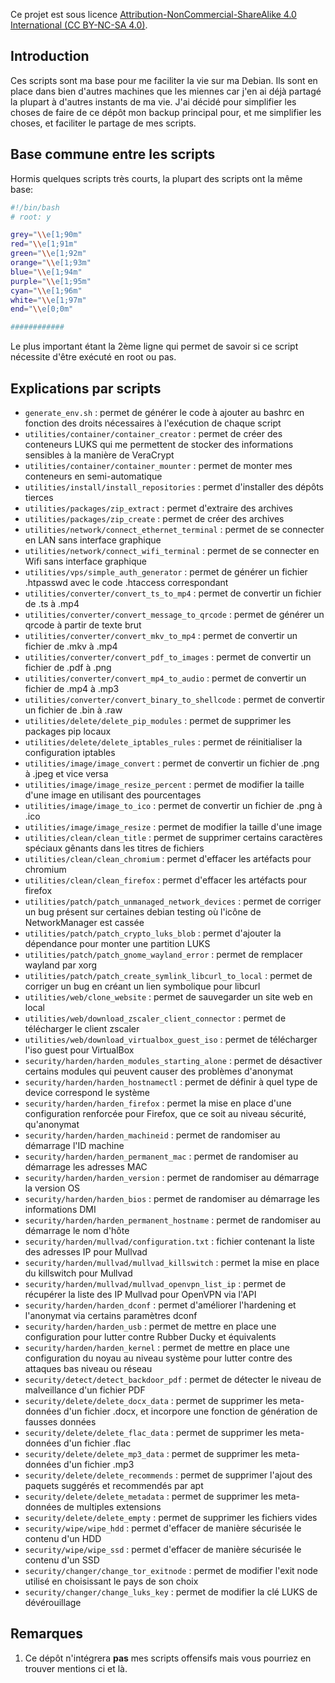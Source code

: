Ce projet est sous licence [Attribution-NonCommercial-ShareAlike 4.0 International (CC BY-NC-SA 4.0)](https://creativecommons.org/licenses/by-nc-sa/4.0/). 

## Introduction

Ces scripts sont ma base pour me faciliter la vie sur ma Debian. Ils sont en place dans bien d'autres machines que les miennes car j'en ai déjà partagé la plupart à d'autres instants de ma vie. J'ai décidé pour simplifier les choses de faire de ce dépôt mon backup principal pour, et me simplifier les choses, et faciliter le partage de mes scripts.

## Base commune entre les scripts

Hormis quelques scripts très courts, la plupart des scripts ont la même base:
```sh
#!/bin/bash
# root: y

grey="\\e[1;90m"
red="\\e[1;91m"
green="\\e[1;92m"
orange="\\e[1;93m"
blue="\\e[1;94m"
purple="\\e[1;95m"
cyan="\\e[1;96m"
white="\\e[1;97m"
end="\\e[0;0m"

############
```

Le plus important étant la 2ème ligne qui permet de savoir si ce script nécessite d'être exécuté en root ou pas.

## Explications par scripts

- `generate_env.sh` : permet de générer le code à ajouter au bashrc en fonction des droits nécessaires à l'exécution de chaque script
- `utilities/container/container_creator` : permet de créer des conteneurs LUKS qui me permettent de stocker des informations sensibles à la manière de VeraCrypt
- `utilities/container/container_mounter` : permet de monter mes conteneurs en semi-automatique
- `utilities/install/install_repositories` : permet d'installer des dépôts tierces
- `utilities/packages/zip_extract` : permet d'extraire des archives
- `utilities/packages/zip_create` : permet de créer des archives
- `utilities/network/connect_ethernet_terminal` : permet de se connecter en LAN sans interface graphique
- `utilities/network/connect_wifi_terminal` : permet de se connecter en Wifi sans interface graphique
- `utilities/vps/simple_auth_generator` : permet de générer un fichier .htpasswd avec le code .htaccess correspondant
- `utilities/converter/convert_ts_to_mp4` : permet de convertir un fichier de .ts à .mp4
- `utilities/converter/convert_message_to_qrcode` : permet de générer un qrcode à partir de texte brut
- `utilities/converter/convert_mkv_to_mp4` : permet de convertir un fichier de .mkv à .mp4
- `utilities/converter/convert_pdf_to_images` : permet de convertir un fichier de .pdf à .png
- `utilities/converter/convert_mp4_to_audio` : permet de convertir un fichier de .mp4 à .mp3
- `utilities/converter/convert_binary_to_shellcode` : permet de convertir un fichier de .bin à .raw
- `utilities/delete/delete_pip_modules` : permet de supprimer les packages pip locaux
- `utilities/delete/delete_iptables_rules` : permet de réinitialiser la configuration iptables
- `utilities/image/image_convert` : permet de convertir un fichier de .png à .jpeg et vice versa 
- `utilities/image/image_resize_percent` : permet de modifier la taille d'une image en utilisant des pourcentages
- `utilities/image/image_to_ico` : permet de convertir un fichier de .png à .ico
- `utilities/image/image_resize` : permet de modifier la taille d'une image
- `utilities/clean/clean_title` : permet de supprimer certains caractères spéciaux gênants dans les titres de fichiers
- `utilities/clean/clean_chromium` : permet d'effacer les artéfacts pour chromium
- `utilities/clean/clean_firefox` : permet d'effacer les artéfacts pour firefox
- `utilities/patch/patch_unmanaged_network_devices` : permet de corriger un bug présent sur certaines debian testing où l'icône de NetworkManager est cassée
- `utilities/patch/patch_crypto_luks_blob` : permet d'ajouter la dépendance pour monter une partition LUKS
- `utilities/patch/patch_gnome_wayland_error` : permet de remplacer wayland par xorg
- `utilities/patch/patch_create_symlink_libcurl_to_local` : permet de corriger un bug en créant un lien symbolique pour libcurl
- `utilities/web/clone_website` : permet de sauvegarder un site web en local
- `utilities/web/download_zscaler_client_connector` : permet de télécharger le client zscaler
- `utilities/web/download_virtualbox_guest_iso` : permet de télécharger l'iso guest pour VirtualBox
- `security/harden/harden_modules_starting_alone` : permet de désactiver certains modules qui peuvent causer des problèmes d'anonymat
- `security/harden/harden_hostnamectl` : permet de définir à quel type de device correspond le système
- `security/harden/harden_firefox` : permet la mise en place d'une configuration renforcée pour Firefox, que ce soit au niveau sécurité, qu'anonymat
- `security/harden/harden_machineid` : permet de randomiser au démarrage l'ID machine
- `security/harden/harden_permanent_mac` : permet de randomiser au démarrage les adresses MAC
- `security/harden/harden_version` : permet de randomiser au démarrage la version OS
- `security/harden/harden_bios` : permet de randomiser au démarrage les informations DMI
- `security/harden/harden_permanent_hostname` : permet de randomiser au démarrage le nom d'hôte
- `security/harden/mullvad/configuration.txt` : fichier contenant la liste des adresses IP pour Mullvad
- `security/harden/mullvad/mullvad_killswitch` : permet la mise en place du killswitch pour Mullvad
- `security/harden/mullvad/mullvad_openvpn_list_ip` : permet de récupérer la liste des IP Mullvad pour OpenVPN via l'API
- `security/harden/harden_dconf` : permet d'améliorer l'hardening et l'anonymat via certains paramètres dconf
- `security/harden/harden_usb` : permet de mettre en place une configuration pour lutter contre Rubber Ducky et équivalents
- `security/harden/harden_kernel` : permet de mettre en place une configuration du noyau au niveau système pour lutter contre des attaques bas niveau ou réseau
- `security/detect/detect_backdoor_pdf` : permet de détecter le niveau de malveillance d'un fichier PDF
- `security/delete/delete_docx_data` : permet de supprimer les meta-données d'un fichier .docx, et incorpore une fonction de génération de fausses données
- `security/delete/delete_flac_data` : permet de supprimer les meta-données d'un fichier .flac
- `security/delete/delete_mp3_data` : permet de supprimer les meta-données d'un fichier .mp3
- `security/delete/delete_recommends` : permet de supprimer l'ajout des paquets suggérés et recommendés par apt
- `security/delete/delete_metadata` : permet de supprimer les meta-données de multiples extensions
- `security/delete/delete_empty` : permet de supprimer les fichiers vides
- `security/wipe/wipe_hdd` : permet d'effacer de manière sécurisée le contenu d'un HDD
- `security/wipe/wipe_ssd` : permet d'effacer de manière sécurisée le contenu d'un SSD
- `security/changer/change_tor_exitnode` : permet de modifier l'exit node utilisé en choisissant le pays de son choix
- `security/changer/change_luks_key` : permet de modifier la clé LUKS de dévérouillage

## Remarques

1. Ce dépôt n'intégrera **pas** mes scripts offensifs mais vous pourriez en trouver mentions ci et là. 